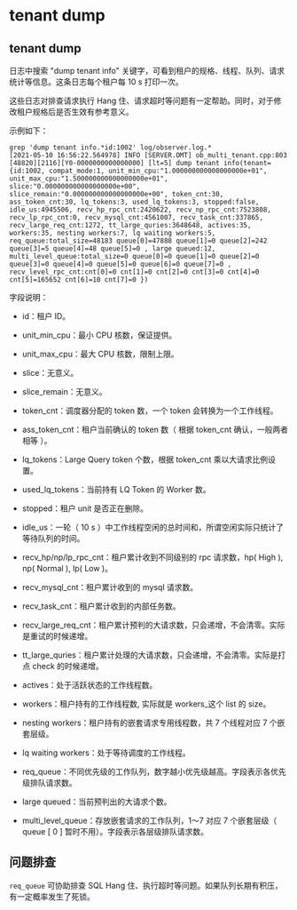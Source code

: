 tenant dump 
================================



tenant dump 
--------------------------------

日志中搜索 "dump tenant info" 关键字，可看到租户的规格、线程、队列、请求统计等信息。这条日志每个租户每 10 s 打印一次。

这些日志对排查请求执行 Hang 住、请求超时等问题有一定帮助。同时，对于修改租户规格后是否生效有参考意义。

示例如下：

```unknow
grep 'dump tenant info.*id:1002' log/observer.log.*
[2021-05-10 16:56:22.564978] INFO [SERVER.OMT] ob_multi_tenant.cpp:803 [48820][2116][Y0-0000000000000000] [lt=5] dump tenant info(tenant={id:1002, compat_mode:1, unit_min_cpu:"1.000000000000000000e+01", unit_max_cpu:"1.500000000000000000e+01", slice:"0.000000000000000000e+00", slice_remain:"0.000000000000000000e+00", token_cnt:30, ass_token_cnt:30, lq_tokens:3, used_lq_tokens:3, stopped:false, idle_us:4945506, recv_hp_rpc_cnt:2420622, recv_np_rpc_cnt:7523808, recv_lp_rpc_cnt:0, recv_mysql_cnt:4561007, recv_task_cnt:337865, recv_large_req_cnt:1272, tt_large_quries:3648648, actives:35, workers:35, nesting workers:7, lq waiting workers:5, req_queue:total_size=48183 queue[0]=47888 queue[1]=0 queue[2]=242 queue[3]=5 queue[4]=48 queue[5]=0 , large queued:12, multi_level_queue:total_size=0 queue[0]=0 queue[1]=0 queue[2]=0 queue[3]=0 queue[4]=0 queue[5]=0 queue[6]=0 queue[7]=0 , recv_level_rpc_cnt:cnt[0]=0 cnt[1]=0 cnt[2]=0 cnt[3]=0 cnt[4]=0 cnt[5]=165652 cnt[6]=10 cnt[7]=0 })
```



字段说明：

* id：租户 ID。

  

* unit_min_cpu：最小 CPU 核数，保证提供。

  

* unit_max_cpu：最大 CPU 核数，限制上限。

  

* slice：无意义。

  

* slice_remain：无意义。

  

* token_cnt：调度器分配的 token 数，一个 token 会转换为一个工作线程。

  

* ass_token_cnt：租户当前确认的 token 数（ 根据 token_cnt 确认，一般两者相等 ）。

  

* lq_tokens：Large Query token 个数，根据 token_cnt 乘以大请求比例设置。

  

* used_lq_tokens：当前持有 LQ Token 的 Worker 数。

  

* stopped：租户 unit 是否正在删除。

  

* idle_us：一轮（ 10 s ）中工作线程空闲的总时间和，所谓空闲实际只统计了等待队列的时间。

  

* recv_hp/np/lp_rpc_cnt：租户累计收到不同级别的 rpc 请求数，hp( High ), np( Normal ), lp( Low )。

  

* recv_mysql_cnt：租户累计收到的 mysql 请求数。

  

* recv_task_cnt：租户累计收到的内部任务数。

  

* recv_large_req_cnt：租户累计预判的大请求数，只会递增，不会清零。实际是重试的时候递增。

  

* tt_large_quries：租户累计处理的大请求数，只会递增，不会清零。实际是打点 check 的时候递增。

  

* actives：处于活跃状态的工作线程数。

  

* workers：租户持有的工作线程数, 实际就是 workers_这个 list 的 size。

  

* nesting workers：租户持有的嵌套请求专用线程数，共 7 个线程对应 7 个嵌套层级。

  

* lq waiting workers：处于等待调度的工作线程。

  

* req_queue：不同优先级的工作队列，数字越小优先级越高。字段表示各优先级排队请求数。

  

* large queued：当前预判出的大请求个数。

  

* multi_level_queue：存放嵌套请求的工作队列，1～7 对应 7 个嵌套层级（ queue \[ 0 \] 暂时不用）。字段表示各层级排队请求数。

  




问题排查 
-------------------------

`req_queue` 可协助排查 SQL Hang 住、执行超时等问题。如果队列长期有积压，有一定概率发生了死锁。
